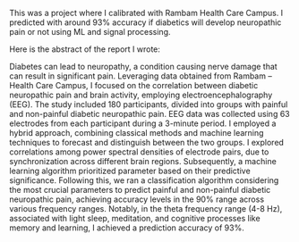 This was a project where I calibrated with Rambam Health Care Campus. I predicted with around 93% accuracy if diabetics will develop neuropathic pain or not using ML and signal processing.

Here is the abstract of the report I wrote:

Diabetes can lead to neuropathy, a condition causing nerve damage that can result in significant pain.
Leveraging data obtained from Rambam – Health Care Campus, I focused on the correlation between diabetic neuropathic pain and brain activity, employing electroencephalography (EEG).
The study included 180 participants, divided into groups with painful and non-painful diabetic neuropathic pain.
EEG data was collected using 63 electrodes from each participant during a 3-minute period.
I employed a hybrid approach, combining classical methods and machine learning techniques to forecast and distinguish between the two groups.
I explored correlations among power spectral densities of electrode pairs, due to synchronization across different brain regions.
Subsequently, a machine learning algorithm prioritized parameter based on their predictive significance.
Following this, we ran a classification algorithm considering the most crucial parameters to predict painful and non-painful diabetic neuropathic pain, achieving accuracy levels in the 90% range across various frequency ranges.
Notably, in the theta frequency range (4-8 Hz), associated with light sleep, meditation, and cognitive processes like memory and learning, I achieved a prediction accuracy of 93%.
